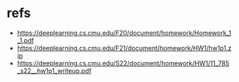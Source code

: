 


# refs
- https://deeplearning.cs.cmu.edu/F20/document/homework/Homework_1_1.pdf
- https://deeplearning.cs.cmu.edu/F21/document/homework/HW1/hw1p1.zip
- https://deeplearning.cs.cmu.edu/S22/document/homework/HW1/11_785_s22__hw1p1_writeup.pdf